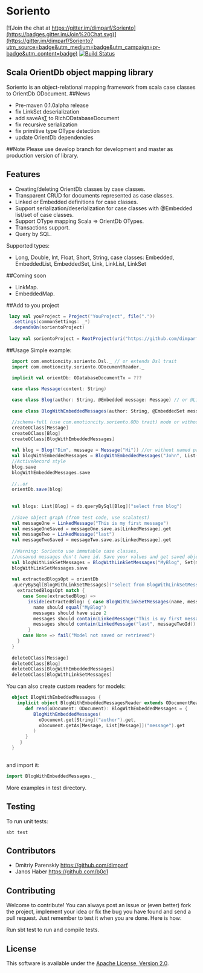 Soriento
========

[![Join the chat at https://gitter.im/dimparf/Soriento](https://badges.gitter.im/Join%20Chat.svg)](https://gitter.im/dimparf/Soriento?utm_source=badge&utm_medium=badge&utm_campaign=pr-badge&utm_content=badge)
[![Build Status](https://travis-ci.org/dimparf/Soriento.svg)](https://travis-ci.org/dimparf/Soriento)

## Scala OrientDb object mapping library

Soriento is an object-relational mapping framework from scala case classes to OrientDb ODocument.
##News
- Pre-maven 0.1.0alpha release
- fix LinkSet deserialization
- add saveAs[T](document) to RichODatabaseDocument
- fix recursive serialization
- fix primitive type OType detection
- update OrientDb dependencies
 
##Note
Please use develop branch for development and master as production version of library.

## Features

 - Creating/deleting OrientDb classes by case classes.
 - Transparent CRUD for documents represented as case classes.
 - Linked or Embedded definitions for case classes.
 - Support serialization/deserialization for case classes with @Embedded list/set of case classes.
 - Support OType mapping Scala => OrientDb OTypes.
 - Transactions support.
 - Query by SQL.
 
Supported types:
- Long, Double, Int, Float, Short, String, case classes: Embedded, EmbeddedList, EmbeddedSet, Link, LinkList, LinkSet

##Coming soon
- LinkMap.
- EmbeddedMap.

##Add to you project
```scala
 lazy val youProject = Project("YouProject", file("."))
  .settings(commonSettings: _*)
  .dependsOn(sorientoProject)
  
 lazy val sorientoProject = RootProject(uri("https://github.com/dimparf/Soriento.git#master"))
```

##Usage
Simple example:
```scala
  import com.emotioncity.soriento.Dsl._ // or extends Dsl trait
  import com.emotioncity.soriento.ODocumentReader._

  implicit val orientDb: ODatabaseDocumentTx = ???

  case class Message(content: String)
  
  case class Blog(author: String, @Embedded message: Message) // or @Linked
  
  case class BlogWithEmbeddedMessages(author: String, @EmbeddedSet messages: List[Message])

  //schema-full (use com.emotioncity.soriento.ODb trait) mode or without this lines - schema less
  createOClass[Message] 
  createOClass[Blog]
  createOClass[BlogWithEmbeddedMessages]
  
  val blog = Blog("Dim", message = Message("Hi")) //or without named params Blog("Dim", Message("Hi))
  val blogWithEmbeddedMessages = BlogWithEmbeddedMessages("John", List(Message("Hi"), Message("New blog note")))
  //ActiveRecord style
  blog.save
  blogWithEmbeddedMessages.save
  
  //..or
  orientDb.save(blog)
  
  
  val blogs: List[Blog] = db.queryBySql[Blog]("select from blog")
  
  //Save object graph (from test code, use scalatest)
  val messageOne = LinkedMessage("This is my first message")
  val messageOneSaved = messageOne.save.as[LinkedMessage].get
  val messageTwo = LinkedMessage("last")
  val messageTwoSaved = messageTwo.save.as[LinkedMessage].get
  
  //Warning: Soriento use immutable case classes,
  //unsaved messages don't have id. Save your values and get saved object with id with as[T] method.
  val blogWithLinkSetMessages = BlogWithLinkSetMessages("MyBlog", Set(messageOneSaved, messageTwoSaved))
  blogWithLinkSetMessages.save
  
  val extractedBlogsOpt = orientDb
  .queryBySql[BlogWithLinkSetMessages]("select from BlogWithLinkSetMessages where name = 'MyBlog'").headOption
    extractedBlogsOpt match {
      case Some(extractedBlog) =>
        inside(extractedBlog) { case BlogWithLinkSetMessages(name, messages) =>
          name should equal("MyBlog")
          messages should have size 2
          messages should contain(LinkedMessage("This is my first message", messageOneId))
          messages should contain(LinkedMessage("last", messageTwoId))
        }
      case None => fail("Model not saved or retrieved")
    }
  }
    
  deleteOClass[Message]
  deleteOClass[Blog]
  deleteOClass[BlogWithEmbeddedMessages]
  deleteOClass[BlogWithLinkSetMessages]
```

You can also create custom readers for models:
```scala
  object BlogWithEmbeddedMessages {
    implicit object BlogWithEmbeddedMessagesReader extends ODocumentReader[BlogWithEmbeddedMessages] {
       def read(oDocument: ODocument): BlogWithEmbeddedMessages = {
          BlogWithEmbeddedMessages(
            oDocument.get[String]("author").get,
            oDocument.getAs[Message, List[Message]]("message").get
          )
       }
     }
  }
  
```
and import it:
```scala
import BlogWithEmbeddedMessages._

```

More examples in test directory.

## Testing
To run unit tests:

    sbt test

## Contributors
* Dmitriy Parenskiy <https://github.com/dimparf>
* Janos Haber <https://github.com/b0c1>

## Contributing

Welcome to contribute!
You can always post an issue or (even better) fork the project, implement your idea or fix the bug you have found and send a pull request. 
Just remember to test it when you are done. Here is how:

Run sbt test to run and compile tests.
    
## License
This software is available under the [Apache License, Version 2.0](LICENSE).    
